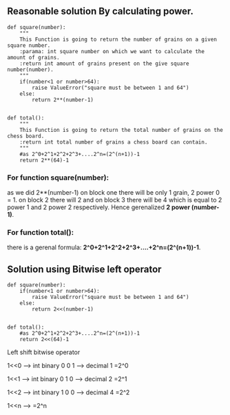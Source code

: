 ## Reasonable solution By calculating power.

```
def square(number):
    """
    This Function is going to return the number of grains on a given square number.
    :parama: int square number on which we want to calculate the amount of grains.
    :return int amount of grains present on the give square number(number).
    """
    if(number<1 or number>64):
        raise ValueError("square must be between 1 and 64")
    else:
        return 2**(number-1)


def total():
    """
    This Function is going to return the total number of grains on the chess board.
    :return int total number of grains a chess board can contain.
    """
    #as 2^0+2^1+2^2+2^3+....2^n=(2^(n+1))-1
    return 2**(64)-1
```

### For function square(number):
as we did 2**(number-1) on block one there will be only 1 grain, 2 power 0 = 1.
on block 2 there will 2 and on block 3 there will be 4 which is equal to 2 power 1 and 2 power 2 respectively.
Hence gerenalized **2 power (number-1)**.

### For function total():
there is a gerenal formula:
**2^0+2^1+2^2+2^3+....+2^n=(2^(n+1))-1**.

## Solution using Bitwise left operator
```
def square(number):
    if(number<1 or number>64):
        raise ValueError("square must be between 1 and 64")
    else:
        return 2<<(number-1)


def total():
    #as 2^0+2^1+2^2+2^3+....2^n=(2^(n+1))-1
    return 2<<(64)-1
```
Left shift bitwise operator

1<<0 --> int binary 0 0 1 --> decimal 1 =2^0

1<<1 --> int binary 0 1 0 --> decimal 2 =2^1

1<<2 --> int binary 1 0 0 --> decimal 4 =2^2

1<<n --> =2^n
